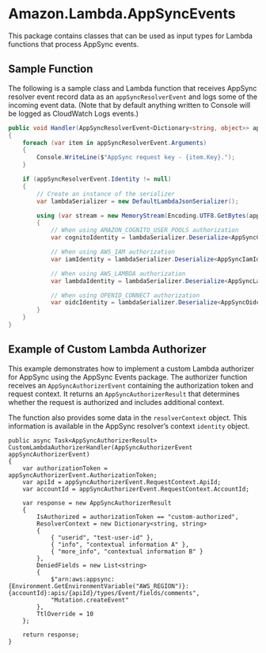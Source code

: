 # Amazon.Lambda.AppSyncEvents

This package contains classes that can be used as input types for Lambda functions that process AppSync events.

## Sample Function

The following is a sample class and Lambda function that receives AppSync resolver event record data as an `appSyncResolverEvent` and logs some of the incoming event data. (Note that by default anything written to Console will be logged as CloudWatch Logs events.)

```csharp
public void Handler(AppSyncResolverEvent<Dictionary<string, object>> appSyncResolverEvent, ILambdaContext context)
{
    foreach (var item in appSyncResolverEvent.Arguments)
    {
        Console.WriteLine($"AppSync request key - {item.Key}.");
    }

    if (appSyncResolverEvent.Identity != null)
    {
        // Create an instance of the serializer
        var lambdaSerializer = new DefaultLambdaJsonSerializer();

        using (var stream = new MemoryStream(Encoding.UTF8.GetBytes(appSyncResolverEvent.Identity.ToString()!)))
        {
            // When using AMAZON_COGNITO_USER_POOLS authorization
            var cognitoIdentity = lambdaSerializer.Deserialize<AppSyncCognitoIdentity>(stream);

            // When using AWS_IAM authorization
            var iamIdentity = lambdaSerializer.Deserialize<AppSyncIamIdentity>(stream);

            // When using AWS_LAMBDA authorization
            var lambdaIdentity = lambdaSerializer.Deserialize<AppSyncLambdaIdentity>(stream);

            // When using OPENID_CONNECT authorization
            var oidcIdentity = lambdaSerializer.Deserialize<AppSyncOidcIdentity>(stream);
        }
    }
}
```

## Example of Custom Lambda Authorizer
This example demonstrates how to implement a custom Lambda authorizer for AppSync using the AppSync Events package. The authorizer function receives an `AppSyncAuthorizerEvent` containing the authorization token and request context. It returns an `AppSyncAuthorizerResult` that determines whether the request is authorized and includes additional context.

The function also provides some data in the `resolverContext` object. This information is available in the AppSync resolver’s context `identity` object.

```
public async Task<AppSyncAuthorizerResult> CustomLambdaAuthorizerHandler(AppSyncAuthorizerEvent appSyncAuthorizerEvent)
{
    var authorizationToken = appSyncAuthorizerEvent.AuthorizationToken;
    var apiId = appSyncAuthorizerEvent.RequestContext.ApiId;
    var accountId = appSyncAuthorizerEvent.RequestContext.AccountId;

    var response = new AppSyncAuthorizerResult
    {
        IsAuthorized = authorizationToken == "custom-authorized",
        ResolverContext = new Dictionary<string, string>
        {
            { "userid", "test-user-id" },
            { "info", "contextual information A" },
            { "more_info", "contextual information B" }
        },
        DeniedFields = new List<string>
        {
            $"arn:aws:appsync:{Environment.GetEnvironmentVariable("AWS_REGION")}:{accountId}:apis/{apiId}/types/Event/fields/comments",
            "Mutation.createEvent"
        },
        TtlOverride = 10
    };

    return response;
}
```